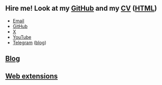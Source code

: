 ## Hire me! Look at my [GitHub](https://github.com/alurm) and my [CV](./resume/alan-urmancheev.pdf) ([HTML](./resume/alan-urmancheev.html))

* [Email](mailto:alan.urman@gmail.com)
* [GitHub](https://github.com/alurm)
* [X](https://x.com/alurmanc)
* [YouTube](https://youtube.com/@alurma)
* [Telegram](https://t.me/alurm) ([blog](https://t.me/alurman))

## [Blog](./blog/index.html)

## [Web extensions](./extensions/index.html)
